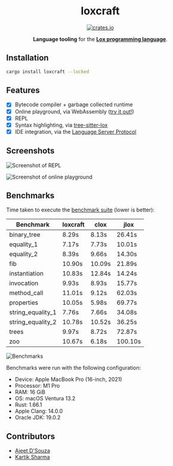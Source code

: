 <!-- markdownlint-configure-file {
  "MD033": false,
  "MD041": false
} -->

<div align="center">

# loxcraft

[![crates.io][crates.io-badge]][crates.io]

**Language tooling** for the **[Lox programming language]**.

</div>

## Installation

```sh
cargo install loxcraft --locked
```

## Features

- [x] Bytecode compiler + garbage collected runtime
- [x] Online playground, via WebAssembly ([try it out!][lox playground])
- [x] REPL
- [x] Syntax highlighting, via [tree-sitter-lox]
- [x] IDE integration, via the [Language Server Protocol]

## Screenshots

![Screenshot of REPL]

![Screenshot of online playground]

## Benchmarks

Time taken to execute the [benchmark suite] (lower is better):

| Benchmark         | loxcraft | clox   | jlox    |
| ----------------- | -------- | ------ | ------- |
| binary_tree       | 8.29s    | 8.13s  | 26.41s  |
| equality_1        | 7.17s    | 7.73s  | 10.01s  |
| equality_2        | 8.39s    | 9.66s  | 14.30s  |
| fib               | 10.90s   | 10.09s | 21.89s  |
| instantiation     | 10.83s   | 12.84s | 14.24s  |
| invocation        | 9.93s    | 8.93s  | 15.77s  |
| method_call       | 11.01s   | 9.12s  | 62.03s  |
| properties        | 10.05s   | 5.98s  | 69.77s  |
| string_equality_1 | 7.76s    | 7.66s  | 34.08s  |
| string_equality_2 | 10.78s   | 10.52s | 36.25s  |
| trees             | 9.97s    | 8.72s  | 72.87s  |
| zoo               | 10.67s   | 6.18s  | 100.10s |

![Benchmarks]

Benchmarks were run with the following configuration:

- Device: Apple MacBook Pro (16-inch, 2021)
- Processor: M1 Pro
- RAM: 16 GiB
- OS: macOS Ventura 13.2
- Rust: 1.66.1
- Apple Clang: 14.0.0
- Oracle JDK: 19.0.2

## Contributors

- [Ajeet D'Souza][ajeetdsouza]
- [Kartik Sharma][crazystylus]

[ajeetdsouza]: https://github.com/ajeetdsouza
[benchmark suite]: https://github.com/ajeetdsouza/loxcraft/tree/main/res/benchmarks
[benchmarks]: https://user-images.githubusercontent.com/1777663/216903842-5d626770-e599-491e-8e09-83b2f956cf34.svg
[crates.io-badge]: https://img.shields.io/crates/v/loxcraft
[crates.io]: https://crates.io/crates/loxcraft
[crazystylus]: https://github.com/crazystylus
[language server protocol]: https://microsoft.github.io/language-server-protocol/
[lox playground]: https://ajeetdsouza.github.io/loxcraft/
[lox programming language]: http://craftinginterpreters.com/
[screenshot of online playground]: https://user-images.githubusercontent.com/1777663/201918922-39b567fe-9375-4990-8224-e540cf3266bc.png
[screenshot of repl]: https://user-images.githubusercontent.com/1777663/216910834-4ea40427-34d7-43e0-8ba0-06638dfb0fa2.png
[tree-sitter-lox]: https://github.com/ajeetdsouza/tree-sitter-lox
